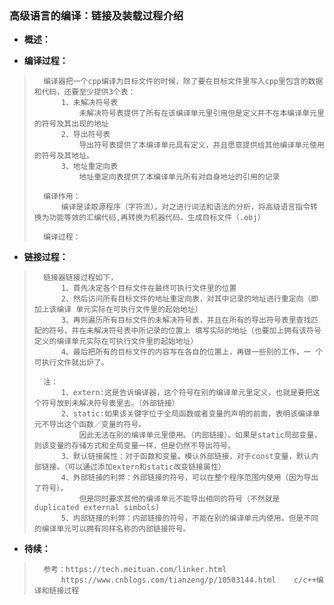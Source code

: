 ### 高级语言的编译：链接及装载过程介绍
- **概述：**
>
>
>
>
>

- **编译过程：**
>       编译器把一个cpp编译为目标文件的时候，除了要在目标文件里写入cpp里包含的数据和代码，还要至少提供3个表：
>           1、未解决符号表
>               未解决符号表提供了所有在该编译单元里引用但是定义并不在本编译单元里的符号及其出现的地址
>           2、导出符号表
>               导出符号表提供了本编译单元具有定义，并且愿意提供给其他编译单元使用的符号及其地址。
>           3、地址重定向表
>               地址重定向表提供了本编译单元所有对自身地址的引用的记录
>
>       编译作用：
>           编译是读取源程序（字符流），对之进行词法和语法的分析，将高级语言指令转换为功能等效的汇编代码,再转换为机器代码，生成目标文件（.obj）
>
>       编译过程：
>           
>           
>
>
>
>
>
>
>
>

- **链接过程：**
>       链接器链接过程如下，
>           1、首先决定各个目标文件在最终可执行文件里的位置
>           2、然后访问所有目标文件的地址重定向表，对其中记录的地址进行重定向（即加上该编译 单元实际在可执行文件里的起始地址）
>           3、再则遍历所有目标文件的未解决符号表，并且在所有的导出符号表里查找匹配的符号，并在未解决符号表中所记录的位置上 填写实际的地址（也要加上拥有该符号定义的编译单元实际在可执行文件里的起始地址）
>           4、最后把所有的目标文件的内容写在各自的位置上，再做一些别的工作，一 个可执行文件就出炉了。
>
>       注：
>           1、extern:这是告诉编译器，这个符号在别的编译单元里定义，也就是要把这个符号放到未解决符号表里去。（外部链接）
>           2、static:如果该关键字位于全局函数或者变量的声明的前面，表明该编译单元不导出这个函数／变量的符号。
>               因此无法在别的编译单元里使用。（内部链接）。如果是static局部变量，则该变量的存储方式和全局变量一样，但是仍然不导出符号。
>           3、默认链接属性：对于函数和变量，模认外部链接，对于const变量，默认内部链接。（可以通过添加extern和static改变链接属性）
>           4、外部链接的利弊：外部链接的符号，可以在整个程序范围内使用（因为导出了符号）。
>               但是同时要求其他的编译单元不能导出相同的符号（不然就是duplicated external simbols)
>           5、内部链接的利弊：内部链接的符号，不能在别的编译单元内使用。但是不同的编译单元可以拥有同样名称的内部链接符号。
>
>
>
>
>

- **待续：**
>       参考：https://tech.meituan.com/linker.html
>           https://www.cnblogs.com/tianzeng/p/10503144.html    c/c++编译和链接过程
>
>
>
>
>
>
>
>
>
>
>
>
>
